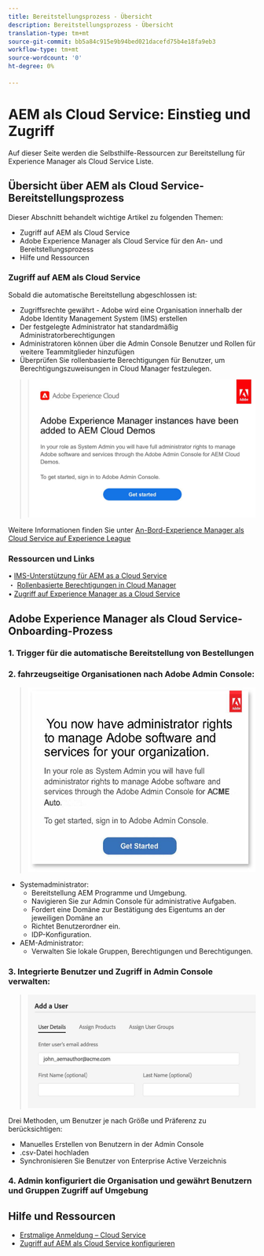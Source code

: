 ```yaml
---
title: Bereitstellungsprozess - Übersicht
description: Bereitstellungsprozess - Übersicht
translation-type: tm+mt
source-git-commit: bb5a84c915e9b94bed021dacefd75b4e18fa9eb3
workflow-type: tm+mt
source-wordcount: '0'
ht-degree: 0%

---
```



# AEM als Cloud Service: Einstieg und Zugriff

Auf dieser Seite werden die Selbsthilfe-Ressourcen zur Bereitstellung für Experience Manager als Cloud Service Liste.

## Übersicht über AEM als Cloud Service-Bereitstellungsprozess

Dieser Abschnitt behandelt wichtige Artikel zu folgenden Themen:

* Zugriff auf AEM als Cloud Service
* Adobe Experience Manager als Cloud Service für den An- und Bereitstellungsprozess
* Hilfe und Ressourcen


### Zugriff auf AEM als Cloud Service

Sobald die automatische Bereitstellung abgeschlossen ist:

* Zugriffsrechte gewährt - Adobe wird eine Organisation innerhalb der Adobe Identity Management System (IMS) erstellen
* Der festgelegte Administrator hat standardmäßig Administratorberechtigungen
* Administratoren können über die Admin Console Benutzer und Rollen für weitere Teammitglieder hinzufügen
* Überprüfen Sie rollenbasierte Berechtigungen für Benutzer, um Berechtigungszuweisungen in Cloud Manager festzulegen.

> ![processouview.jpg](./assets/processOverview.jpg)


Weitere Informationen finden Sie unter [An-Bord-Experience Manager als Cloud Service auf Experience League](https://experienceleague.adobe.com/docs/experience-manager-cloud-service/onboarding/home.html?lang=en)

### Ressourcen und Links

• [IMS-Unterstützung für AEM as a Cloud Service](https://experienceleague.adobe.com/docs/experience-manager-cloud-service/security/ims-support.html?lang=de)\
・ [Rollenbasierte Berechtigungen in Cloud Manager](https://experienceleague.adobe.com/docs/experience-manager-cloud-service/onboarding/what-is-required/role-based-permissions.html?lang=en#what-is-required)\
• [Zugriff auf Experience Manager as a Cloud Service](https://experienceleague.adobe.com/docs/experience-manager-cloud-service/onboarding/getting-access/navigation.html?lang=en#getting-access)


## Adobe Experience Manager als Cloud Service-Onboarding-Prozess

### 1. Trigger für die automatische Bereitstellung von Bestellungen

### 2. fahrzeugseitige Organisationen nach Adobe Admin Console:

>   ![processouview2.jpg](./assets/processOverview2.jpg)
* Systemadministrator:
   * Bereitstellung AEM Programme und Umgebung.
   * Navigieren Sie zur Admin Console für administrative Aufgaben.
   * Fordert eine Domäne zur Bestätigung des Eigentums an der jeweiligen Domäne an
   * Richtet Benutzerordner ein.
   * IDP-Konfiguration.
* AEM-Administrator:
   * Verwalten Sie lokale Gruppen, Berechtigungen und Berechtigungen.

### 3. Integrierte Benutzer und Zugriff in Admin Console verwalten:

>   ![processouview3.jpg](./assets/processOverview3.jpg)

Drei Methoden, um Benutzer je nach Größe und Präferenz zu berücksichtigen:
* Manuelles Erstellen von Benutzern in der Admin Console
* .csv-Datei hochladen
* Synchronisieren Sie Benutzer von Enterprise Active
Verzeichnis

### 4. Admin konfiguriert die Organisation und gewährt Benutzern und Gruppen Zugriff auf Umgebung

## Hilfe und Ressourcen

* [Erstmalige Anmeldung – Cloud Service](https://experienceleague.adobe.com/docs/experience-manager-cloud-service/onboarding/getting-access/cloud-service-programs/first-time-login.html#getting-access)
* [Zugriff auf AEM als Cloud Service konfigurieren](https://experienceleague.adobe.com/docs/experience-manager-learn/cloud-service/accessing/overview.html?lang=en#accessing)
